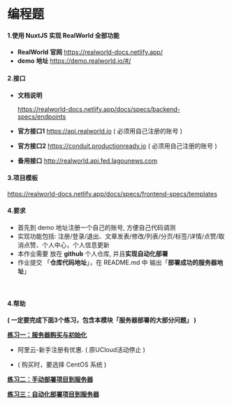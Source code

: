 # 编程题

#### 1.使用 NuxtJS 实现 RealWorld 全部功能

- **RealWorld 官网**   https://realworld-docs.netlify.app/
- **demo 地址**   https://demo.realworld.io/#/



#### 2.接口

- **文档说明**

  https://realworld-docs.netlify.app/docs/specs/backend-specs/endpoints

- **官方接口1**  https://api.realworld.io    ( 必须用自己注册的账号 )

- **官方接口2**  https://conduit.productionready.io   ( 必须用自己注册的账号 )

- **备用接口**    http://realworld.api.fed.lagounews.com



#### 3.项目模板

https://realworld-docs.netlify.app/docs/specs/frontend-specs/templates

#### 4.要求

- 首先到 demo 地址注册一个自己的账号, 方便自己代码调测
- 实现功能包括: 注册/登录/退出、文章发表/修改/列表/分页/标签/详情/点赞/取消点赞、个人中心，个人信息更新
- 本作业需要 放在 **github** 个人仓库, 并且**实现自动化部署**
- 作业提交 「**仓库代码地址**」，在 README.md 中 输出「**部署成功的服务器地址**」

　　

#### 4.帮助

**( 一定要完成下面3个练习，包含本模块「服务器部署的大部分问题」 )**

[**练习一：服务器购买与初始化**](https://gitee.com/lagoufed/fed-e-questions/tree/master/part3/part3-3/%E7%AC%94%E8%AE%B01-%E6%9C%8D%E5%8A%A1%E5%99%A8%E8%B4%AD%E4%B9%B0%E4%B8%8E%E5%88%9D%E5%A7%8B%E5%8C%96)

- 阿里云-新手注册有优惠. ( 原UCloud活动停止 )

- ( 购买时，要选择 CentOS 系统 )

[**练习二：手动部署项目到服务器**](https://gitee.com/lagoufed/fed-e-questions/tree/master/part3/part3-3/%E7%AC%94%E8%AE%B02-%E6%89%8B%E5%8A%A8%E9%83%A8%E7%BD%B2%E9%A1%B9%E7%9B%AE%E7%BB%83%E4%B9%A0)

[**练习三：自动化部署项目到服务器**](https://gitee.com/lagoufed/fed-e-questions/tree/master/part3/part3-3/%E7%AC%94%E8%AE%B03-%E8%87%AA%E5%8A%A8%E5%8C%96%E9%83%A8%E7%BD%B2%E9%A1%B9%E7%9B%AE%E5%88%B0%E6%9C%8D%E5%8A%A1%E5%99%A8)



　